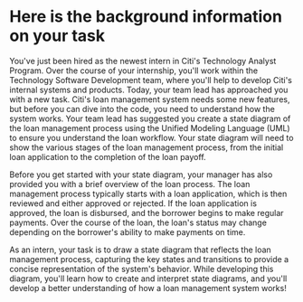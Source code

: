 # Here is the background information on your task
You've just been hired as the newest intern in Citi's Technology Analyst Program. Over the course of your internship, you'll work within the Technology Software Development team, where you'll help to develop Citi's internal systems and products. Today, your team lead has approached you with a new task. Citi's loan management system needs some new features, but before you can dive into the code, you need to understand how the system works. Your team lead has suggested you create a state diagram of the loan management process using the Unified Modeling Language (UML) to ensure you understand the loan workflow. Your state diagram will need to show the various stages of the loan management process, from the initial loan application to the completion of the loan payoff.

Before you get started with your state diagram, your manager has also provided you with a brief overview of the loan process. The loan management process typically starts with a loan application, which is then reviewed and either approved or rejected. If the loan application is approved, the loan is disbursed, and the borrower begins to make regular payments. Over the course of the loan, the loan's status may change depending on the borrower's ability to make payments on time.

As an intern, your task is to draw a state diagram that reflects the loan management process, capturing the key states and transitions to provide a concise representation of the system's behavior. While developing this diagram, you'll learn how to create and interpret state diagrams, and you'll develop a better understanding of how a loan management system works!

